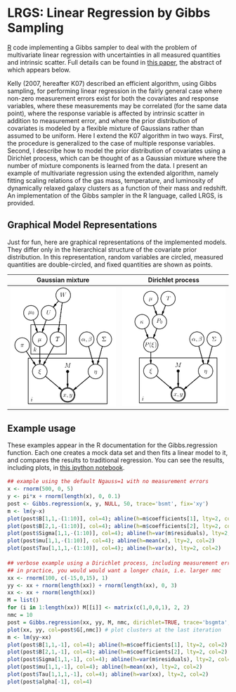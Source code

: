 # LRGS: Linear Regression by Gibbs Sampling

[R](https://www.r-project.org/) code implementing a Gibbs sampler to deal with the problem of multivariate linear regression with uncertainties in all measured quantities and intrinsic scatter. Full details can be found in [this paper](http://arxiv.org/abs/1509.00908), the abstract of which appears below.

Kelly (2007, hereafter K07) described an efficient algorithm, using Gibbs sampling, for performing linear regression in the fairly general case where non-zero measurement errors exist for both the covariates and response variables, where these measurements may be correlated (for the same data point), where the response variable is affected by intrinsic scatter in addition to measurement error, and where the prior distribution of covariates is modeled by a flexible mixture of Gaussians rather than assumed to be uniform. Here I extend the K07 algorithm in two ways. First, the procedure is generalized to the case of multiple response variables. Second, I describe how to model the prior distribution of covariates using a Dirichlet process, which can be thought of as a Gaussian mixture where the number of mixture components is learned from the data. I present an example of multivariate regression using the extended algorithm, namely fitting scaling relations of the gas mass, temperature, and luminosity of dynamically relaxed galaxy clusters as a function of their mass and redshift. An implementation of the Gibbs sampler in the R language, called LRGS, is provided. 

## Graphical Model Representations
Just for fun, here are graphical representations of the implemented models. They differ only in the hierarchical structure of the covariate prior distribution. In this representation, random variables are circled, measured quantities are double-circled, and fixed quantities are shown as points.

Gaussian mixture           |  Dirichlet process
:-------------------------:|:-------------------------:
![Mixture model](./pgm_mix.png) | ![Dirichlet process model](./pgm_dp.png)

## Example usage
These examples appear in the R documentation for the Gibbs.regression function. Each one creates a mock data set and then fits a linear model to it, and compares the results to traditional regression. You can see the results, including plots, in [this ipython notebook](./Gibbs_regression_example.ipynb).

```R
## example using the default Ngauss=1 with no measurement errors
x <- rnorm(500, 0, 5)
y <- pi*x + rnorm(length(x), 0, 0.1)
post <- Gibbs.regression(x, y, NULL, 50, trace='bsmt', fix='xy')
m <- lm(y~x)
plot(post$B[1,1,-(1:10)], col=4); abline(h=m$coefficients[1], lty=2, col=2)
plot(post$B[2,1,-(1:10)], col=4); abline(h=m$coefficients[2], lty=2, col=2)
plot(post$Sigma[1,1,-(1:10)], col=4); abline(h=var(m$residuals), lty=2, col=2)
plot(post$mu[1,1,-(1:10)], col=4); abline(h=mean(x), lty=2, col=2)
plot(post$Tau[1,1,1,-(1:10)], col=4); abline(h=var(x), lty=2, col=2)

## verbose example using a Dirichlet process, including measurement errors
## in practice, you would would want a longer chain, i.e. larger nmc
xx <- rnorm(100, c(-15,0,15), 1)
yy <- xx + rnorm(length(xx)) + rnorm(length(xx), 0, 3)
xx <- xx + rnorm(length(xx))
M = list()
for (i in 1:length(xx)) M[[i]] <- matrix(c(1,0,0,1), 2, 2)
nmc = 10
post = Gibbs.regression(xx, yy, M, nmc, dirichlet=TRUE, trace='bsgmta', mention.every=1)
plot(xx, yy, col=post$G[,nmc]) # plot clusters at the last iteration
m <- lm(yy~xx)
plot(post$B[1,1,-1], col=4); abline(h=m$coefficients[1], lty=2, col=2)
plot(post$B[2,1,-1], col=4); abline(h=m$coefficients[2], lty=2, col=2)
plot(post$Sigma[1,1,-1], col=4); abline(h=var(m$residuals), lty=2, col=2)
plot(post$mu[1,1,-1], col=4); abline(h=mean(xx), lty=2, col=2)
plot(post$Tau[1,1,1,-1], col=4); abline(h=var(xx), lty=2, col=2)
plot(post$alpha[-1], col=4)
```
